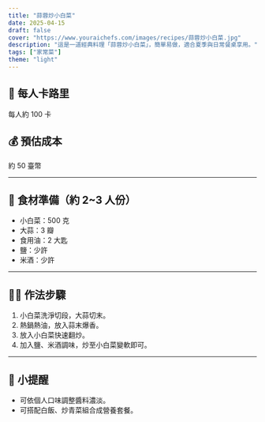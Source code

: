 ```yaml
---
title: "蒜蓉炒小白菜"
date: 2025-04-15
draft: false
cover: "https://www.youraichefs.com/images/recipes/蒜蓉炒小白菜.jpg"
description: "這是一道經典料理「蒜蓉炒小白菜」，簡單易做，適合夏季與日常餐桌享用。"
tags: ["家常菜"]
theme: "light"
---
```


## 🥄 每人卡路里  
每人約 100 卡

## 💰 預估成本  
約 50 臺幣

---

## 🧾 食材準備（約 2~3 人份）

- 小白菜：500 克
- 大蒜：3 瓣
- 食用油：2 大匙
- 鹽：少許  
- 米酒：少許  

---

## 👩‍🍳 作法步驟

1. 小白菜洗淨切段，大蒜切末。
2. 熱鍋熱油，放入蒜末爆香。
3. 放入小白菜快速翻炒。
4. 加入鹽、米酒調味，炒至小白菜變軟即可。

---

## 📝 小提醒

- 可依個人口味調整醬料濃淡。
- 可搭配白飯、炒青菜組合成營養套餐。
